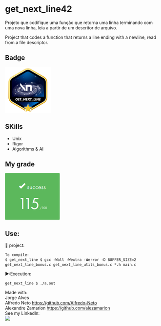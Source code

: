 # get_next_line42
Projeto que codifique uma função que retorna uma linha terminando com uma nova linha, leia a partir de um descritor de arquivo.

Project that codes a function that returns a line ending with a newline, read from a file descriptor.<br/>

## Badge

<img src="get_next_linem.png">

## SKills

 - Unix
 - Rigor
 - Algorithms & AI

 ## My grade

 <img src="score_get_next_line.png"> 

## Use:

🚧 project:<br/>
```
To compile:
$ get_next_line $ gcc -Wall -Wextra -Werror -D BUFFER_SIZE=2 get_next_line_bonus.c get_next_line_utils_bonus.c *.h main.c
```
▶️:Execution:<br/>
```
get_next_line $ ./a.out
```

Made with: <br/>
Jorge Alves <br/>
Alfredo Neto https://github.com/Alfredo-Neto<br/>
Alexandre Zamarion https://github.com/alezamarion <br />
See my LinkedIn: <br />
<a href="https://www.linkedin.com/in/jorge-eduardo-alves-094b4331/" target="_blank"><img src="https://img.shields.io/badge/-LinkedIn-%230077B5?style=for-the-badge&logo=linkedin&logoColor=white" target="_blank"></a> 
